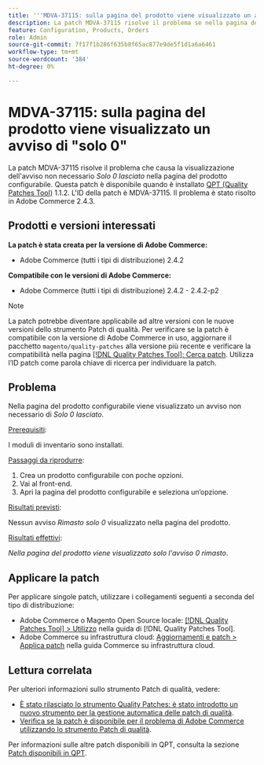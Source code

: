 ```yaml
---
title: '''MDVA-37115: sulla pagina del prodotto viene visualizzato un avviso di "solo 0"'
description: La patch MDVA-37115 risolve il problema se nella pagina del prodotto configurabile viene visualizzato l'avviso non necessario *Solo 0 sinistra*. Questa patch è disponibile quando è installato [Quality Patches Tool (QPT)](https://experienceleague.adobe.com/en/docs/commerce-knowledge-base/kb/announcements/commerce-announcements/magento-quality-patches-released-new-tool-to-self-serve-quality-patches) 1.1.2. L'ID della patch è MDVA-37115. Il problema è stato risolto in Adobe Commerce 2.4.3.
feature: Configuration, Products, Orders
role: Admin
source-git-commit: 7f17f1b286f635b8f65ac877e9de5f1d1a6a6461
workflow-type: tm+mt
source-wordcount: '384'
ht-degree: 0%

---
```


# MDVA-37115: sulla pagina del prodotto viene visualizzato un avviso di &quot;solo 0&quot;

La patch MDVA-37115 risolve il problema che causa la visualizzazione dell&#39;avviso non necessario *Solo 0 lasciato* nella pagina del prodotto configurabile. Questa patch è disponibile quando è installato [QPT (Quality Patches Tool)](https://experienceleague.adobe.com/en/docs/commerce-knowledge-base/kb/announcements/commerce-announcements/magento-quality-patches-released-new-tool-to-self-serve-quality-patches) 1.1.2. L&#39;ID della patch è MDVA-37115. Il problema è stato risolto in Adobe Commerce 2.4.3.

## Prodotti e versioni interessati

**La patch è stata creata per la versione di Adobe Commerce:**

* Adobe Commerce (tutti i tipi di distribuzione) 2.4.2

**Compatibile con le versioni di Adobe Commerce:**

* Adobe Commerce (tutti i tipi di distribuzione) 2.4.2 - 2.4.2-p2

>[!NOTE]
>
>La patch potrebbe diventare applicabile ad altre versioni con le nuove versioni dello strumento Patch di qualità. Per verificare se la patch è compatibile con la versione di Adobe Commerce in uso, aggiornare il pacchetto `magento/quality-patches` alla versione più recente e verificare la compatibilità nella pagina [[!DNL Quality Patches Tool]: Cerca patch](https://experienceleague.adobe.com/en/docs/commerce-knowledge-base/kb/announcements/commerce-announcements/magento-quality-patches-released-new-tool-to-self-serve-quality-patches). Utilizza l’ID patch come parola chiave di ricerca per individuare la patch.

## Problema

Nella pagina del prodotto configurabile viene visualizzato un avviso non necessario di *Solo 0 lasciato*.

<u>Prerequisiti</u>:

I moduli di inventario sono installati.

<u>Passaggi da riprodurre</u>:

1. Crea un prodotto configurabile con poche opzioni.
1. Vai al front-end.
1. Apri la pagina del prodotto configurabile e seleziona un’opzione.

<u>Risultati previsti</u>:

Nessun avviso *Rimasto solo 0* visualizzato nella pagina del prodotto.

<u>Risultati effettivi</u>:

*Nella pagina del prodotto viene visualizzato solo l&#39;avviso 0 rimasto*.

## Applicare la patch

Per applicare singole patch, utilizzare i collegamenti seguenti a seconda del tipo di distribuzione:

* Adobe Commerce o Magento Open Source locale: [[!DNL Quality Patches Tool] > Utilizzo](/help/tools/quality-patches-tool/usage.md) nella guida di [!DNL Quality Patches Tool].
* Adobe Commerce su infrastruttura cloud: [Aggiornamenti e patch > Applica patch](https://experienceleague.adobe.com/docs/commerce-cloud-service/user-guide/develop/upgrade/apply-patches.html) nella guida Commerce su infrastruttura cloud.

## Lettura correlata

Per ulteriori informazioni sullo strumento Patch di qualità, vedere:

* [È stato rilasciato lo strumento Quality Patches: è stato introdotto un nuovo strumento per la gestione automatica delle patch di qualità](https://experienceleague.adobe.com/en/docs/commerce-knowledge-base/kb/announcements/commerce-announcements/magento-quality-patches-released-new-tool-to-self-serve-quality-patches).
* [Verifica se la patch è disponibile per il problema di Adobe Commerce utilizzando lo strumento Patch di qualità](/help/tools/quality-patches-tool/patches-available-in-qpt/check-patch-for-magento-issue-with-magento-quality-patches.md).

Per informazioni sulle altre patch disponibili in QPT, consulta la sezione [Patch disponibili in QPT](https://support.magento.com/hc/en-us/sections/360010506631-Patches-available-in-MQP-tool-).
